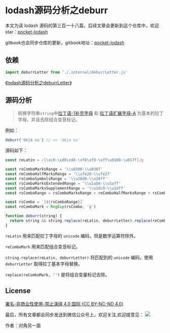 # lodash源码分析之deburr

本文为读 lodash 源码的第三百一十八篇，后续文章会更新到这个仓库中，欢迎 star：[pocket-lodash](https://github.com/yeyuqiudeng/pocket-lodash)

gitbook也会同步仓库的更新，gitbook地址：[pocket-lodash](https://www.gitbook.com/book/yeyuqiudeng/pocket-lodash/details)

## 依赖

```javascript
import deburrLetter from './.internal/deburrLetter.js'
```

[《lodash源码分析之deburrLetter》](./internal/deburrLetter.md)

## 源码分析

> 转换字符串`string`中[拉丁语-1补充字母](https://en.wikipedia.org/wiki/Latin-1_Supplement_(Unicode_block)#Character_table) 和 [拉丁语扩展字母-A](https://en.wikipedia.org/wiki/Latin_Extended-A) 为基本的拉丁字母，并且去除组合变音标记。

例如：

```javascript
deburr('déjà vu') // => 'deja vu'
```

源码如下：

```javascript
const reLatin = /[\xc0-\xd6\xd8-\xf6\xf8-\xff\u0100-\u017f]/g

const rsComboMarksRange = '\\u0300-\\u036f'
const reComboHalfMarksRange = '\\ufe20-\\ufe2f'
const rsComboSymbolsRange = '\\u20d0-\\u20ff'
const rsComboMarksExtendedRange = '\\u1ab0-\\u1aff'
const rsComboMarksSupplementRange = '\\u1dc0-\\u1dff'
const rsComboRange = rsComboMarksRange + reComboHalfMarksRange + rsComboSymbolsRange + rsComboMarksExtendedRange + rsComboMarksSupplementRange

const rsCombo = `[${rsComboRange}]`
const reComboMark = RegExp(rsCombo, 'g')

function deburr(string) {
  return string && string.replace(reLatin, deburrLetter).replace(reComboMark, '')
}
```

`reLatin` 用来匹配拉丁字母的 `unicode` 编码，但是数学运算符除外。

`reComboMark` 用来匹配组合变音标记。

`string.replace(reLatin, deburrLetter)` 将匹配到的 `unicode` 编码，使用 `deburrLetter` 取得拉丁基本字母替换。

`replace(reComboMark, '')` 是将组合变量标记去除。

## License 

[署名-非商业性使用-禁止演绎 4.0 国际 (CC BY-NC-ND 4.0)](http://creativecommons.org/licenses/by-nc-nd/4.0/)

最后，所有文章都会同步发送到微信公众号上，欢迎关注,欢迎提意见：  ![](https://raw.githubusercontent.com/yeyuqiudeng/resource/master/images/qrcode_front-end-article.jpg) 

作者：对角另一面 

